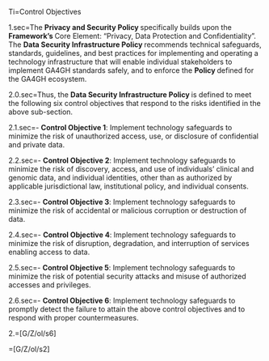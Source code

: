 Ti=Control Objectives 

1.sec=The <b>Privacy and Security Policy </b>specifically builds upon the <b>Framework’s </b>Core Element: “Privacy, Data Protection and Confidentiality”. The <b>Data Security Infrastructure Policy </b>recommends technical safeguards, standards, guidelines, and best practices for implementing and operating a technology infrastructure that will enable individual stakeholders to implement GA4GH standards safely, and to enforce the <b>Policy </b>defined for the GA4GH ecosystem. 

2.0.sec=Thus, the <b>Data Security Infrastructure Policy </b>is defined to meet the following six control objectives that respond to the risks identified in the above sub-section. 

2.1.sec=- <b>Control Objective 1</b>: Implement technology safeguards to minimize the risk of unauthorized access, use, or disclosure of confidential and private data. 

2.2.sec=- <b>Control Objective 2</b>: Implement technology safeguards to minimize the risk of discovery, access, and use of individuals’ clinical and genomic data, and individual identities, other than as authorized by applicable jurisdictional law, institutional policy, and individual consents. 

2.3.sec=- <b>Control Objective 3</b>: Implement technology safeguards to minimize the risk of accidental or malicious corruption or destruction of data. 

2.4.sec=- <b>Control Objective 4</b>: Implement technology safeguards to minimize the risk of disruption, degradation, and interruption of services enabling access to data. 

2.5.sec=- <b>Control Objective 5</b>: Implement technology safeguards to minimize the risk of potential security attacks and misuse of authorized accesses and privileges. 

2.6.sec=- <b>Control Objective 6</b>: Implement technology safeguards to promptly detect the failure to attain the above control objectives and to respond with proper countermeasures. 

2.=[G/Z/ol/s6]

=[G/Z/ol/s2]
